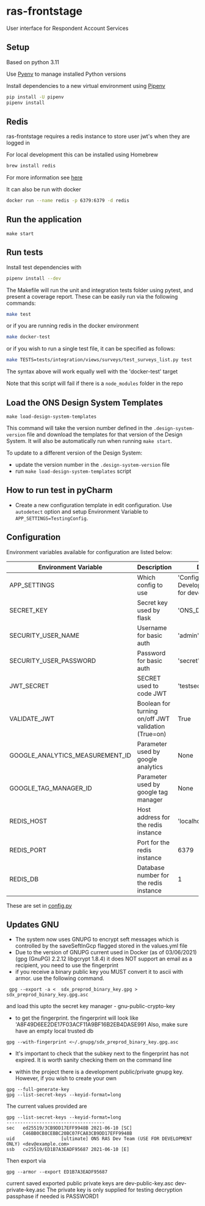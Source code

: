 # ras-frontstage

User interface for Respondent Account Services

## Setup
Based on python 3.11

Use [Pyenv](https://github.com/pyenv/pyenv) to manage installed Python versions

Install dependencies to a new virtual environment using [Pipenv](https://docs.pipenv.org/)

```bash
pip install -U pipenv
pipenv install
```

## Redis
ras-frontstage requires a redis instance to store user jwt's when they are logged in

For local development this can be installed using Homebrew
```bash
brew install redis
```
For more information see [here](https://medium.com/@petehouston/install-and-config-redis-on-mac-os-x-via-homebrew-eb8df9a4f298)

It can also be run with docker
```bash
docker run --name redis -p 6379:6379 -d redis
```

## Run the application
```
make start
```

## Run tests
Install test dependencies with
```bash
pipenv install --dev
```
The Makefile will run the unit and integration tests folder using pytest, and present a coverage report.
These can be easily run via the following commands:
```bash
make test
```
or if you are running redis in the docker environment
```bash
make docker-test
```
or if you wish to run a single test file, it can be specified as follows:
```bash
make TESTS=tests/integration/views/surveys/test_surveys_list.py test
```
The syntax above will work equally well with the 'docker-test' target

Note that this script will fail if there is a `node_modules` folder in the repo

## Load the ONS Design System Templates
```
make load-design-system-templates
```

This command will take the version number defined in the `.design-system-version` file and download the templates for that version of the Design System. It will also be automatically run when running `make start`.

To update to a different version of the Design System:
- update the version number in the `.design-system-version` file
- run `make load-design-system-templates` script

## How to run test in pyCharm
* Create a new configuration template in edit configuration. Use `autodetect` option and setup Environment Variable to `APP_SETTINGS=TestingConfig`.

## Configuration
Environment variables available for configuration are listed below:

| Environment Variable            | Description                                         | Default                                         |
|---------------------------------|-----------------------------------------------------|-------------------------------------------------|
| APP_SETTINGS                    | Which config to use                                 | 'Config' (use DevelopmentConfig) for developers |
| SECRET_KEY                      | Secret key used by flask                            | 'ONS_DUMMY_KEY'                                 |
| SECURITY_USER_NAME              | Username for basic auth                             | 'admin'                                         |
| SECURITY_USER_PASSWORD          | Password for basic auth                             | 'secret'                                        |
| JWT_SECRET                      | SECRET used to code JWT                             | 'testsecret'                                    |
| VALIDATE_JWT                    | Boolean for turning on/off JWT validation (True=on) | True                                            |
| GOOGLE_ANALYTICS_MEASUREMENT_ID | Parameter used by google analytics                  | None                                            |
| GOOGLE_TAG_MANAGER_ID           | Parameter used by google tag manager                | None                                            |
| REDIS_HOST                      | Host address for the redis instance                 | 'localhost'                                     |
| REDIS_PORT                      | Port for the redis instance                         | 6379                                            |
| REDIS_DB                        | Database number for the redis instance              | 1                                               |

These are set in [config.py](config.py)

## Updates GNU
* The system now uses GNUPG to encrypt seft messages which is controlled by the saveSeftInGcp flagged stored in the values.yml file
* Due to the version of GNUPG current used in Docker (as of 03/06/2021) (gpg (GnuPG) 2.2.12 libgcrypt 1.8.4) it does NOT
  support an email as a recipient, you need to use the fingerprint
* if you receive a binary public key you MUST convert it to ascii with armor. use the following command.
```
 gpg --export -a <  sdx_preprod_binary_key.gpg > sdx_preprod_binary_key.gpg.asc
```
and load this upto the secret key manager - gnu-public-crypto-key

* to get the fingerprint. the fingerprint will look like 'A8F49D6EE2DE17F03ACF11A9BF16B2EB4DASE991
Also, make sure have an empty local trusted db
```
gpg --with-fingerprint <~/.gnupg/sdx_preprod_binary_key.gpg.asc
```

* It's important to check that the subkey next to the fingerprint has not expired. It is worth sanity checking them on
  the command line

* within the project there is a development public/private gnupg key. However, if you wish to create your own
```
gpg --full-generate-key
gpg --list-secret-keys --keyid-format=long
```
The current values provided are
```
gpg --list-secret-keys --keyid-format=long
------------------------------------
sec   ed25519/3CB9DD17EFF9948B 2021-06-10 [SC]
      C46BB0CB8CEBBC20BC07FCA83CB9DD17EFF9948B
uid                 [ultimate] ONS RAS Dev Team (USE FOR DEVELOPMENT ONLY) <dev@example.com>
ssb   cv25519/ED1B7A3EADF95687 2021-06-10 [E]
```
Then export via
```
gpg --armor --export ED1B7A3EADF95687
```
current saved exported  public private keys are dev-public-key.asc dev-private-key.asc
The private key is only supplied for testing decryption
passphase if needed is PASSWORD1
